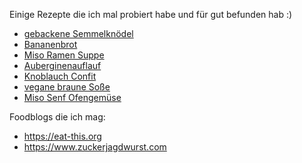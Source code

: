 Einige Rezepte die ich mal probiert habe und für gut befunden hab :)

* [gebackene Semmelknödel](https://www.eat-this.org/veganer-semmelknoedel-gugelhupf/#recipe)
* [Bananenbrot](https://heissehimbeeren.com/bananenbrot-vegan-super-fluffig-mit-extra-viel-banane/#recipe)
* [Miso Ramen Suppe](https://www.zuckerjagdwurst.com/de/rezepte/vegane-miso-ramen-suppe)
* [Auberginenauflauf](https://www.kochwiki.org/wiki/Auberginenauflauf)
* [Knoblauch Confit](https://www.eat-this.org/einfaches-knoblauch-confit/#recipe)
* [vegane braune Soße](https://biancazapatka.com/de/die-beste-vegane-bratensosse/#recipe)
* [Miso Senf Ofengemüse](https://www.eat-this.org/bohnen-rote-bete-salat-vom-blech/#recipe)

Foodblogs die ich mag:
* https://eat-this.org
* https://www.zuckerjagdwurst.com

